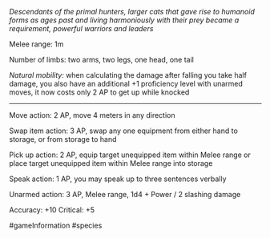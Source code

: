 *Descendants of the primal hunters, larger cats that gave rise to humanoid forms as ages past and living harmoniously with their prey became a requirement, powerful warriors and leaders*

Melee range: 1m

Number of limbs: two arms, two legs, one head, one tail

*Natural mobility:* when calculating the damage after falling you take half damage, you also have an additional +1 proficiency level with unarmed moves, it now costs only 2 AP to get up while knocked

---

Move action: 2 AP, move 4 meters in any direction

Swap item action: 3 AP, swap any one equipment from either hand to storage, or from storage to hand

Pick up action: 2 AP, equip target unequipped item within Melee range or place target unequipped item within Melee range into storage

Speak action: 1 AP, you may speak up to three sentences verbally

Unarmed action: 3 AP, Melee range, 1d4 + Power / 2 slashing damage

Accuracy: +10
Critical: +5

#gameInformation #species
